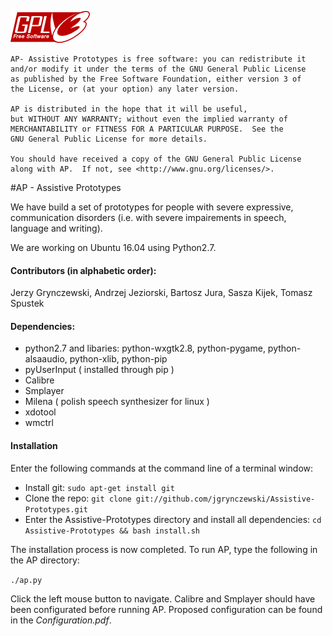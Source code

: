 ![alt text](/icons/gpl.png)

	AP- Assistive Prototypes is free software: you can redistribute it
	and/or modify it under the terms of the GNU General Public License
	as published by the Free Software Foundation, either version 3 of
	the License, or (at your option) any later version.

	AP is distributed in the hope that it will be useful,
	but WITHOUT ANY WARRANTY; without even the implied warranty of
	MERCHANTABILITY or FITNESS FOR A PARTICULAR PURPOSE.  See the
	GNU General Public License for more details.

	You should have received a copy of the GNU General Public License
	along with AP.  If not, see <http://www.gnu.org/licenses/>.

#AP - Assistive Prototypes

We have build a set of prototypes for people with severe expressive,
communication disorders (i.e. with severe impairements in speech, language
and writing).

We are working on Ubuntu 16.04 using Python2.7.

<h4>Contributors (in alphabetic order):</h4>
Jerzy Grynczewski, Andrzej Jeziorski, Bartosz Jura, Sasza Kijek, Tomasz Spustek

<h4>Dependencies:</h4>

* python2.7 and libaries: python-wxgtk2.8, python-pygame, python-alsaaudio, python-xlib, python-pip
* pyUserInput ( installed through pip )
* Calibre
* Smplayer
* Milena ( polish speech synthesizer for linux )
* xdotool
* wmctrl

<h4>Installation</h4>

Enter the following commands at the command line of a terminal window:

* Install git: `sudo apt-get install git`
* Clone the repo: `git clone git://github.com/jgrynczewski/Assistive-Prototypes.git`
* Enter the Assistive-Prototypes directory and install all dependencies: `cd Assistive-Prototypes && bash install.sh`

The installation process is now completed. To run AP, type the following in the AP directory:

`./ap.py`

Click the left mouse button to navigate.
Calibre and Smplayer should have been configurated before running AP. Proposed configuration can be found in the *Configuration.pdf*.
